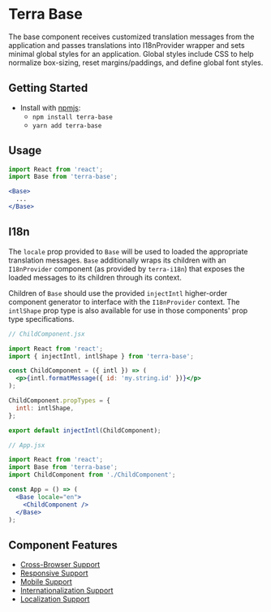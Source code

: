 # Terra Base

The base component receives customized translation messages from the application and passes translations into I18nProvider wrapper and sets minimal global styles for an application.
Global styles include CSS to help normalize box-sizing, reset margins/paddings, and define global font styles.

## Getting Started

- Install with [npmjs](https://www.npmjs.com):
  - `npm install terra-base`
  - `yarn add terra-base`

## Usage

```jsx
import React from 'react';
import Base from 'terra-base';

<Base>
  ...
</Base>
```

## I18n

The `locale` prop provided to `Base` will be used to loaded the appropriate translation messages. `Base` additionally wraps its children with an `I18nProvider` component (as provided by `terra-i18n`) that exposes the loaded messages to its children through its context.

Children of `Base` should use the provided `injectIntl` higher-order component generator to interface with the `I18nProvider` context. The `intlShape` prop type is also available for use in those components' prop type specifications.

```jsx
// ChildComponent.jsx

import React from 'react';
import { injectIntl, intlShape } from 'terra-base';

const ChildComponent = ({ intl }) => (
  <p>{intl.formatMessage({ id: 'my.string.id' })}</p>
);

ChildComponent.propTypes = {
  intl: intlShape,
};

export default injectIntl(ChildComponent);

// App.jsx

import React from 'react';
import Base from 'terra-base';
import ChildComponent from './ChildComponent';

const App = () => (
  <Base locale="en">
    <ChildComponent />
  </Base>
);
```

## Component Features
* [Cross-Browser Support](https://github.com/cerner/terra-core/wiki/Component-Features#cross-browser-support)
* [Responsive Support](https://github.com/cerner/terra-core/wiki/Component-Features#responsive-support)
* [Mobile Support](https://github.com/cerner/terra-core/wiki/Component-Features#mobile-support)
* [Internationalization Support](https://github.com/cerner/terra-core/wiki/Component-Features#internationalization-i18n-support)
* [Localization Support](https://github.com/cerner/terra-core/wiki/Component-Features#localization-support)

